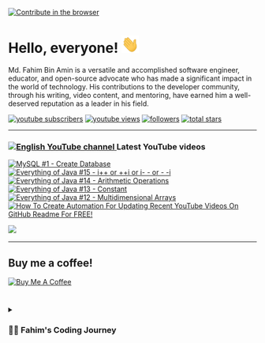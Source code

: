 [![Contribute in the browser](https://gitpod.io/button/open-in-gitpod.svg)](https://gitpod.io/#https://github.com/FahimFBA/FahimFBA)

# Hello, everyone! <img src="./img/wave.gif" width="35px" height= "35px">

Md. Fahim Bin Amin is a versatile and accomplished software engineer, educator, and open-source advocate who has made a significant impact in the world of technology. His contributions to the developer community, through his writing, video content, and mentoring, have earned him a well-deserved reputation as a leader in his field.

   <p align="left">
      <a href="https://www.youtube.com/@FahimAmin?sub_confirmation=1">
         <img alt="youtube subscribers" title="Subscribe to my YouTube channel" src="https://custom-icon-badges.demolab.com/youtube/channel/subscribers/UCG97GCUifMS2Vm28tgXQi0Q?color=%23E05D44&label=SUBSCRIBE&logo=video&logoColor=white&style=for-the-badge&labelColor=CE4630"/></a> 
      <a href="https://www.youtube.com/@FahimAmin">
         <img alt="youtube views" title="YouTube views" src="https://custom-icon-badges.demolab.com/youtube/channel/views/UCG97GCUifMS2Vm28tgXQi0Q?color=%23E1AD0E&logo=eye&logoColor=white&style=for-the-badge&labelColor=C79600"/></a> 
      <a href="https://github.com/FahimFBA?tab=followers">
         <img alt="followers" title="Follow me on Github" src="https://custom-icon-badges.demolab.com/github/followers/FahimFBA?color=236ad3&labelColor=1155ba&style=for-the-badge&logo=person-add&label=Follow&logoColor=white"/></a>
      <a href="https://github.com/FahimFBA?tab=repositories&sort=stargazers">
         <img alt="total stars" title="Total stars on GitHub" src="https://custom-icon-badges.demolab.com/github/stars/FahimFBA?color=55960c&style=for-the-badge&labelColor=488207&logo=star"/></a>
   </p>

---

### <a href="https://www.youtube.com/@FahimAmin?sub_confirmation=1"><img src="https://cdn.worldvectorlogo.com/logos/youtube-icon.svg" title="English YouTube channel" alt="English YouTube channel" width="30"/> </a>Latest YouTube videos

<!-- BEGIN YOUTUBE-CARDS -->
[![MySQL #1 - Create Database](https://ytcards.demolab.com/?id=wzeuv7CvJVg&title=MySQL+%231+-+Create+Database&lang=en&timestamp=1685898684&background_color=%230d1117&title_color=%23ffffff&stats_color=%23dedede&width=250&duration=432 "MySQL #1 - Create Database")](https://www.youtube.com/watch?v=wzeuv7CvJVg)
[![Everything of Java #15 - i++ or ++i or i- - or - -i](https://ytcards.demolab.com/?id=7d2pw0zEOxk&title=Everything+of+Java+%2315+-+i%2B%2B+or+%2B%2Bi+or+i-+-+or+-+-i&lang=en&timestamp=1685019606&background_color=%230d1117&title_color=%23ffffff&stats_color=%23dedede&width=250&duration=516 "Everything of Java #15 - i++ or ++i or i- - or - -i")](https://www.youtube.com/watch?v=7d2pw0zEOxk)
[![Everything of Java #14 - Arithmetic Operations](https://ytcards.demolab.com/?id=ePiJ8Q_dDRw&title=Everything+of+Java+%2314+-+Arithmetic+Operations&lang=en&timestamp=1684508410&background_color=%230d1117&title_color=%23ffffff&stats_color=%23dedede&width=250&duration=342 "Everything of Java #14 - Arithmetic Operations")](https://www.youtube.com/watch?v=ePiJ8Q_dDRw)
[![Everything of Java #13 - Constant](https://ytcards.demolab.com/?id=_KKiGlj1-iM&title=Everything+of+Java+%2313+-+Constant&lang=en&timestamp=1684249210&background_color=%230d1117&title_color=%23ffffff&stats_color=%23dedede&width=250&duration=449 "Everything of Java #13 - Constant")](https://www.youtube.com/watch?v=_KKiGlj1-iM)
[![Everything of Java #12 - Multidimensional Arrays](https://ytcards.demolab.com/?id=OEeKSprjlHI&title=Everything+of+Java+%2312+-+Multidimensional+Arrays&lang=en&timestamp=1684163703&background_color=%230d1117&title_color=%23ffffff&stats_color=%23dedede&width=250&duration=681 "Everything of Java #12 - Multidimensional Arrays")](https://www.youtube.com/watch?v=OEeKSprjlHI)
[![How To Create Automation For Updating Recent YouTube Videos On GitHub Readme For FREE!](https://ytcards.demolab.com/?id=a1r_YDPy13Q&title=How+To+Create+Automation+For+Updating+Recent+YouTube+Videos+On+GitHub+Readme+For+FREE%21&lang=en&timestamp=1683865052&background_color=%230d1117&title_color=%23ffffff&stats_color=%23dedede&width=250&duration=696 "How To Create Automation For Updating Recent YouTube Videos On GitHub Readme For FREE!")](https://www.youtube.com/watch?v=a1r_YDPy13Q)
<!-- END YOUTUBE-CARDS -->

[<img src="https://custom-icon-badges.demolab.com/badge/-Subscribe%20For%20More-red?style=for-the-badge&logo=video&logoColor=white"/>](https://www.youtube.com/@FahimAmin?sub_confirmation=1)

<hr>

## Buy me a coffee!

<a href="https://www.buymeacoffee.com/fahimbinamin" target="_blank"><img src="https://cdn.buymeacoffee.com/buttons/v2/default-green.png" alt="Buy Me A Coffee" style="height: 60px !important;width: 217px !important;" ></a>

#

<details>
 <summary><h3>👨‍💻 Fahim's Coding Journey</h3></summary>

It's **Md. Fahim Bin Amin**, author [@freeCodeCamp](https://www.freecodecamp.org/news/author/fahimbinamin/), open-source contributor. I am also a contributor to [Microsoft](https://www.microsoft.com/en-us/) Research Investigation to OSS. Currently I am working actively on the official [freeCodeCamp](https://www.freecodecamp.org/) Bengali team as a volunteer {🎉 I am the 3rd Bangladeshi and the first and the only student from my university, [United International University](https://www.uiu.ac.bd/), who got this opportunity to work with the official team of freeCodeCamp 😋}.

Basically I like to work with Python, Java, C, C++, Markdown and so on. You can check my **blog site** [here](https://blog.fahimbinamin.com/).

I like to teach others about programming and technical stuff. I have [a Brand YouTube channel](https://www.youtube.com/@FahimAmin) where I teach programming and technical stuff regularly.

I also write articles frequently in various well-known platforms. Among those, [freeCodeCamp English](https://www.freecodecamp.org/news/author/fahimbinamin/), [freeCodeCamp Bengali](https://www.freecodecamp.org/bengali/news/author/fahimbinamin/), [Dev.to](https://dev.to/fahimfba) and [Hashnode](https://hashnode.com/@FahimFBA) are my most favourite platforms. 😊

[website]: https://fahimbinamin.com/
[youtube]: https://www.youtube.com/@FahimAmin

</summary>
</details>
